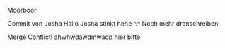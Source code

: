 Moorboor

Commit von Josha
Hallo Josha stinkt hehe ^.^
Noch mehr dranschreiben

Merge Conflict!
ahwhwdawdmwadp hier bitte